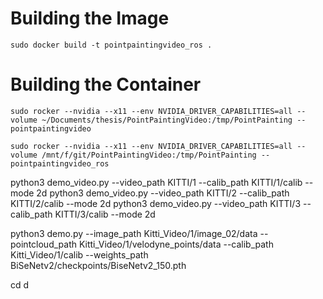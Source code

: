 # Building the Image

```
sudo docker build -t pointpaintingvideo_ros .
```

# Building the Container

```
sudo rocker --nvidia --x11 --env NVIDIA_DRIVER_CAPABILITIES=all --volume ~/Documents/thesis/PointPaintingVideo:/tmp/PointPainting -- pointpaintingvideo
```

```
sudo rocker --nvidia --x11 --env NVIDIA_DRIVER_CAPABILITIES=all --volume /mnt/f/git/PointPaintingVideo:/tmp/PointPainting -- pointpaintingvideo_ros
```

python3 demo_video.py --video_path KITTI/1 --calib_path KITTI/1/calib --mode 2d
python3 demo_video.py --video_path KITTI/2 --calib_path KITTI/2/calib --mode 2d
python3 demo_video.py --video_path KITTI/3 --calib_path KITTI/3/calib --mode 2d

python3 demo.py --image_path Kitti_Video/1/image_02/data --pointcloud_path Kitti_Video/1/velodyne_points/data --calib_path Kitti_Video/1/calib --weights_path BiSeNetv2/checkpoints/BiseNetv2_150.pth

cd d